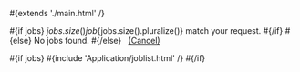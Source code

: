 \#{extends './main.html' /}

\#{if jobs} ${jobs.size()} job${jobs.size().pluralize()} match your request. \#{/if} \#{else} No jobs found. \#{/else}   [(Cancel)](<@%7BApplication.index(category,%20null)%7D>)

\#{if jobs} \#{include 'Application/joblist.html' /} \#{/if}
